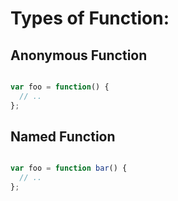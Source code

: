 # Types of Function:
## Anonymous Function

```javascript

var foo = function() {
  // ..
};

```

## Named Function

```javascript

var foo = function bar() {
  // ..
};

```
